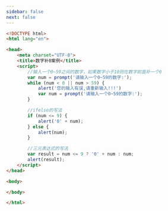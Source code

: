```yaml
---
sidebar: false
next: false
---
```

<BlogInfo/>






```html
<!DOCTYPE html>
<html lang="en">

<head>
    <meta charset="UTF-8">
    <title>数字补0案例</title>
    <script>
        //输入一个0~59之间的数字，如果数字小于10则在数字前面补一个0
        var num = prompt('请输入一个0~59的数字:');
        while (num < 0 || num > 59) {
            alert('您的输入有误,请重新输入!!!')
            var num = prompt('请输入一个0~59的数字:');
        }

        //ifelse的写法
        if (num <= 9) {
            alert('0' + num);
        } else {
            alert(num);
        }

        //三元表达式的写法
        var result = num <= 9 ? '0' + num : num;
        alert(result);
    </script>
</head>

<body>

</body>

</html>
```






<ActionBox />
        
<style>#top-box {margin-top:0.5rem!important;}</style>